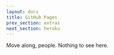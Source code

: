 ```yaml
---
layout: docs
title: GitHub Pages
prev_section: extras
next_section: heroku
---
```


Move along, people. Nothing to see here.
